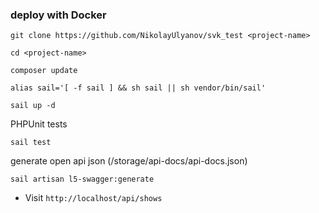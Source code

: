 ### deploy with Docker
```
git clone https://github.com/NikolayUlyanov/svk_test <project-name>
```
```
cd <project-name>
```
```
composer update
```
```
alias sail='[ -f sail ] && sh sail || sh vendor/bin/sail'
```
```
sail up -d
```

PHPUnit tests
```
sail test
```


generate open api json (/storage/api-docs/api-docs.json)
```
sail artisan l5-swagger:generate
```

- Visit `http://localhost/api/shows`
